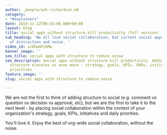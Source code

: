 ```yaml
---
author: _people/ash-richardson.md
category:
- "#explainers"
date: 2019-11-12T06:16:00.000+00:00
layout: blog
title: social apps without structure kill productivity (full version)
sub_heading: 'We all love social collaboration, but current social apps are a firehose
  of distraction and noise. '
video_id: zcbhwHhtbMw
banner_image: ''
seo_title: social apps with structure to reduce noise
seo_description: Social apps without structure kill productivity. Adding context and
  structure elevates us even more - strategy, goals, KPIs, OKRs, initiatives and daily
  priorities.
feature_image: ''
slug: social apps with structure to reduce noise

---
```

We are not the first to think of adding structure to social (e.g. comment vs question vs decision vs approval, etc), but we are the first to take it to the next level - by placing social collaboration within the context of your organization's strategy, goals, KPIs, initiatives and daily priorities.

You'll love it.  Enjoy the best of org-wide social collaboration, without the noise.